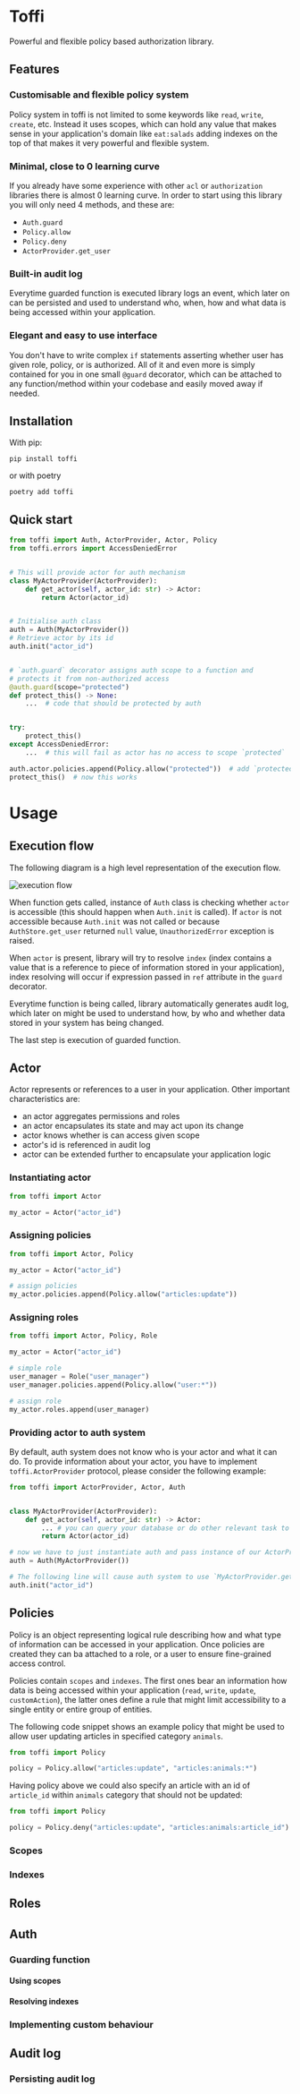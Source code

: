 # Toffi
Powerful and flexible policy based authorization library.

## Features

### Customisable and flexible policy system
Policy system in toffi is not limited to some keywords like `read`, `write`, `create`, etc. 
Instead it uses scopes, which can hold any value that makes sense in your application's domain 
like `eat:salads` adding indexes on the top of that makes it very powerful and flexible system.

### Minimal, close to 0 learning curve
If you already have some experience with other `acl` or `authorization` libraries there is 
almost 0 learning curve. In order to start using this library you will only need 4 methods,
and these are:
- `Auth.guard`
- `Policy.allow`
- `Policy.deny`
- `ActorProvider.get_user`

### Built-in audit log
Everytime guarded function is executed library logs an event, which later on can be persisted
and used to understand who, when, how and what data is being accessed within your application.

### Elegant and easy to use interface
You don't have to write complex `if` statements asserting whether user has given role, policy,
or is authorized. All of it and even more is simply contained for you in one small `@guard`
decorator, which can be attached to any function/method within your codebase and easily moved
away if needed. 


## Installation

With pip:
```
pip install toffi
```

or with poetry

```
poetry add toffi
```

## Quick start

```python
from toffi import Auth, ActorProvider, Actor, Policy
from toffi.errors import AccessDeniedError


# This will provide actor for auth mechanism
class MyActorProvider(ActorProvider):
    def get_actor(self, actor_id: str) -> Actor:
        return Actor(actor_id)


# Initialise auth class
auth = Auth(MyActorProvider())
# Retrieve actor by its id
auth.init("actor_id")


# `auth.guard` decorator assigns auth scope to a function and
# protects it from non-authorized access
@auth.guard(scope="protected")
def protect_this() -> None:
    ...  # code that should be protected by auth


try:
    protect_this()
except AccessDeniedError:
    ...  # this will fail as actor has no access to scope `protected`

auth.actor.policies.append(Policy.allow("protected"))  # add `protected` scope to actor policies
protect_this()  # now this works
```

# Usage

## Execution flow

The following diagram is a high level representation of the execution flow.

![execution flow](./docs/execution_flow.png)

When function gets called, instance of `Auth` class is checking whether `actor` is accessible 
(this should happen when `Auth.init` is called). 
If `actor` is not accessible because `Auth.init` was not called or because `AuthStore.get_user` returned `null` value, 
`UnauthorizedError` exception is raised. 

When `actor` is present, library will try to resolve `index` (index contains a value that is a reference to piece 
of information stored in your application), index resolving will occur if expression passed in `ref` attribute in the `guard` decorator.

Everytime function is being called, library automatically generates audit log, which later on might be used to 
understand how, by who and whether data stored in your system has being changed. 

The last step is execution of guarded function.

## Actor
Actor represents or references to a user in your application. Other important characteristics are:
- an actor aggregates permissions and roles
- an actor encapsulates its state and may act upon its change  
- actor knows whether is can access given scope
- actor's id is referenced in audit log  
- actor can be extended further to encapsulate your application logic 

### Instantiating actor
```python
from toffi import Actor

my_actor = Actor("actor_id")
```

### Assigning policies
```python
from toffi import Actor, Policy

my_actor = Actor("actor_id")

# assign policies 
my_actor.policies.append(Policy.allow("articles:update"))
```

### Assigning roles
```python
from toffi import Actor, Policy, Role

my_actor = Actor("actor_id")

# simple role
user_manager = Role("user_manager")
user_manager.policies.append(Policy.allow("user:*"))

# assign role
my_actor.roles.append(user_manager)
```

### Providing actor to auth system
By default, auth system does not know who is your actor and what it can do. 
To provide information about your actor, you have to implement `toffi.ActorProvider` protocol, 
please consider the following example:

```python
from toffi import ActorProvider, Actor, Auth


class MyActorProvider(ActorProvider):
    def get_actor(self, actor_id: str) -> Actor:
        ... # you can query your database or do other relevant task to factory your instance of `toffi.Actor`
        return Actor(actor_id)

# now we have to just instantiate auth and pass instance of our ActorProvider implementation
auth = Auth(MyActorProvider())

# The following line will cause auth system to use `MyActorProvider.get_actor` method.
auth.init("actor_id")
```

## Policies

Policy is an object representing logical rule describing how and what type of information
can be accessed in your application. 
Once policies are created they can ba attached to a role, or a user to ensure fine-grained
access control.

Policies contain `scopes` and `indexes`. The first ones bear an information how data is 
being accessed within your application (`read`, `write`, `update`, `customAction`), 
the latter ones define a rule that might limit accessibility to a single entity 
or entire group of entities. 

The following code snippet shows an example policy that might be used to allow user 
updating articles in specified category `animals`.

```python
from toffi import Policy

policy = Policy.allow("articles:update", "articles:animals:*")
```

Having policy above we could also specify an article with an id of `article_id` 
within `animals` category that should not be updated:

```python
from toffi import Policy

policy = Policy.deny("articles:update", "articles:animals:article_id")
```

### Scopes


### Indexes


## Roles


## Auth

### Guarding function

#### Using scopes

#### Resolving indexes

### Implementing custom behaviour

## Audit log

### Persisting audit log
